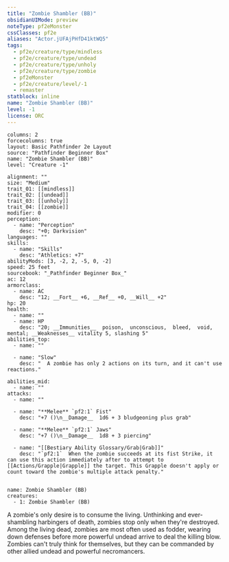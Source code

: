 ```yaml
---
title: "Zombie Shambler (BB)"
obsidianUIMode: preview
noteType: pf2eMonster
cssClasses: pf2e
aliases: "Actor.jUFAjPHfD41ktWQ5" 
tags:
  - pf2e/creature/type/mindless
  - pf2e/creature/type/undead
  - pf2e/creature/type/unholy
  - pf2e/creature/type/zombie
  - pf2eMonster
  - pf2e/creature/level/-1
  - remaster
statblock: inline
name: "Zombie Shambler (BB)"
level: -1
license: ORC
---
```


```statblock
columns: 2
forcecolumns: true
layout: Basic Pathfinder 2e Layout
source: "Pathfinder Beginner Box"
name: "Zombie Shambler (BB)"
level: "Creature -1"

alignment: ""
size: "Medium"
trait_01: [[mindless]]
trait_02: [[undead]]
trait_03: [[unholy]]
trait_04: [[zombie]]
modifier: 0
perception:
  - name: "Perception"
    desc: "+0; Darkvision"
languages: ""
skills:
  - name: "Skills"
    desc: "Athletics: +7"
abilityMods: [3, -2, 2, -5, 0, -2]
speed: 25 feet
sourcebook: "_Pathfinder Beginner Box_"
ac: 12
armorclass:
  - name: AC
    desc: "12; __Fort__ +6, __Ref__ +0, __Will__ +2"
hp: 20
health:
  - name: ""
  - name: HP
    desc: "20; __Immunities__  poison,  unconscious,  bleed,  void,  mental; __Weaknesses__ vitality 5, slashing 5"
abilities_top:
  - name: ""

  - name: "Slow"
    desc: "  A zombie has only 2 actions on its turn, and it can't use reactions."

abilities_mid:
  - name: ""
attacks:
  - name: ""

  - name: "**Melee** `pf2:1` Fist"
    desc: "+7 ()\n__Damage__  1d6 + 3 bludgeoning plus grab"

  - name: "**Melee** `pf2:1` Jaws"
    desc: "+7 ()\n__Damage__  1d8 + 3 piercing"

  - name: "[[Bestiary Ability Glossary/Grab|Grab]]"
    desc: "`pf2:1`  When the zombie succeeds at its fist Strike, it can use this action immediately after to attempt to [[Actions/Grapple|Grapple]] the target. This Grapple doesn't apply or count toward the zombie's multiple attack penalty."
 
```

```encounter-table
name: Zombie Shambler (BB)
creatures:
  - 1: Zombie Shambler (BB)
```



A zombie's only desire is to consume the living. Unthinking and ever-shambling harbingers of death, zombies stop only when they're destroyed. Among the living dead, zombies are most often used as fodder, wearing down defenses before more powerful undead arrive to deal the killing blow. Zombies can't truly think for themselves, but they can be commanded by other allied undead and powerful necromancers.
